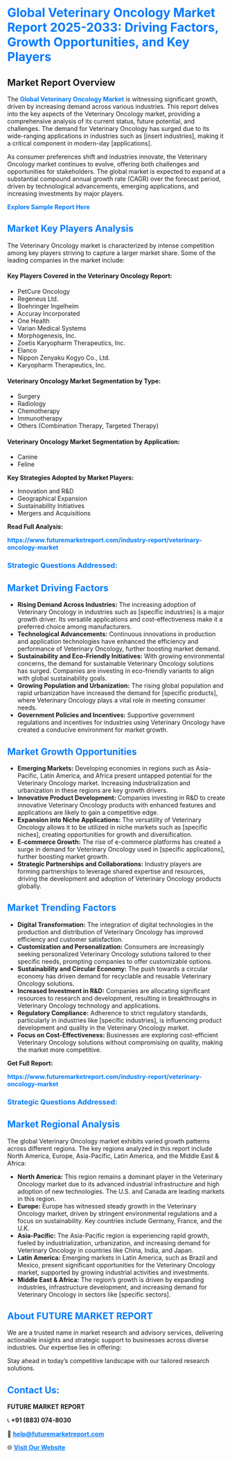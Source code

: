 <h1 style="color: #007BFF;">Global Veterinary Oncology Market Report 2025-2033: Driving Factors, Growth Opportunities, and Key Players</h1>

<section id="overview">
<h2>Market Report Overview</h2>
<p>The <a href="https://www.futuremarketreport.com/industry-report/veterinary-oncology-market" style="color: #007BFF; text-decoration: none;"><strong>Global Veterinary Oncology Market</strong></a> is witnessing significant growth, driven by increasing demand across various industries. This report delves into the key aspects of the Veterinary Oncology market, providing a comprehensive analysis of its current status, future potential, and challenges. The demand for Veterinary Oncology has surged due to its wide-ranging applications in industries such as [insert industries], making it a critical component in modern-day [applications].</p>
<p>As consumer preferences shift and industries innovate, the Veterinary Oncology market continues to evolve, offering both challenges and opportunities for stakeholders. The global market is expected to expand at a substantial compound annual growth rate (CAGR) over the forecast period, driven by technological advancements, emerging applications, and increasing investments by major players.</p>
</section>

<section id="overview">
<p><a href="https://www.futuremarketreport.com/request-sample/reportId=78157" style="color: #007BFF; text-decoration: none;"><strong>Explore Sample Report Here</strong></a></p>
</section>

<section id="key-players">
<h2 style="color: #007BFF;">Market Key Players Analysis</h2>
<p>The Veterinary Oncology market is characterized by intense competition among key players striving to capture a larger market share. Some of the leading companies in the market include:</p>
<h4>Key Players Covered in the Veterinary Oncology Report:</h4>
<ul><li>PetCure Oncology</li><li>Regeneus Ltd.</li><li>Boehringer Ingelheim</li><li>Accuray Incorporated</li><li>One Health</li><li>Varian Medical Systems</li><li>Morphogenesis, Inc.</li><li>Zoetis Karyopharm Therapeutics, Inc.</li><li>Elanco</li><li>Nippon Zenyaku Kogyo Co., Ltd.</li><li>Karyopharm Therapeutics, Inc.</li></ul>
<h4>Veterinary Oncology Market Segmentation by Type:</h4>
<ul><li>Surgery</li><li>Radiology</li><li>Chemotherapy</li><li>Immunotherapy</li><li>Others (Combination Therapy, Targeted Therapy)</li></ul>

<h4>Veterinary Oncology Market Segmentation by Application:</h4>
<ul><li>Canine</li><li>Feline</li></ul>
<p><strong>Key Strategies Adopted by Market Players:</strong></p>
<ul>
<li>Innovation and R&D</li>
<li>Geographical Expansion</li>
<li>Sustainability Initiatives</li>
<li>Mergers and Acquisitions</li>
</ul>
</section>

<section>
<p><strong>Read Full Analysis: </strong></p><a href="https://www.futuremarketreport.com/industry-report/veterinary-oncology-market" style="color: #007BFF; text-decoration: none;"><strong>https://www.futuremarketreport.com/industry-report/veterinary-oncology-market</strong></a>
<h3 style="color: #007BFF;">Strategic Questions Addressed:</h3>
</section>

<section id="driving-factors">
<h2 style="color: #007BFF;">Market Driving Factors</h2>
<ul>
<li><strong>Rising Demand Across Industries:</strong> The increasing adoption of Veterinary Oncology in industries such as [specific industries] is a major growth driver. Its versatile applications and cost-effectiveness make it a preferred choice among manufacturers.</li>
<li><strong>Technological Advancements:</strong> Continuous innovations in production and application technologies have enhanced the efficiency and performance of Veterinary Oncology, further boosting market demand.</li>
<li><strong>Sustainability and Eco-Friendly Initiatives:</strong> With growing environmental concerns, the demand for sustainable Veterinary Oncology solutions has surged. Companies are investing in eco-friendly variants to align with global sustainability goals.</li>
<li><strong>Growing Population and Urbanization:</strong> The rising global population and rapid urbanization have increased the demand for [specific products], where Veterinary Oncology plays a vital role in meeting consumer needs.</li>
<li><strong>Government Policies and Incentives:</strong> Supportive government regulations and incentives for industries using Veterinary Oncology have created a conducive environment for market growth.</li>
</ul>
</section>

<section id="growth-opportunities">
<h2 style="color: #007BFF;">Market Growth Opportunities</h2>
<ul>
<li><strong>Emerging Markets:</strong> Developing economies in regions such as Asia-Pacific, Latin America, and Africa present untapped potential for the Veterinary Oncology market. Increasing industrialization and urbanization in these regions are key growth drivers.</li>
<li><strong>Innovative Product Development:</strong> Companies investing in R&D to create innovative Veterinary Oncology products with enhanced features and applications are likely to gain a competitive edge.</li>
<li><strong>Expansion into Niche Applications:</strong> The versatility of Veterinary Oncology allows it to be utilized in niche markets such as [specific niches], creating opportunities for growth and diversification.</li>
<li><strong>E-commerce Growth:</strong> The rise of e-commerce platforms has created a surge in demand for Veterinary Oncology used in [specific applications], further boosting market growth.</li>
<li><strong>Strategic Partnerships and Collaborations:</strong> Industry players are forming partnerships to leverage shared expertise and resources, driving the development and adoption of Veterinary Oncology products globally.</li>
</ul>
</section>

<section id="trending-factors">
<h2 style="color: #007BFF;">Market Trending Factors</h2>
<ul>
<li><strong>Digital Transformation:</strong> The integration of digital technologies in the production and distribution of Veterinary Oncology has improved efficiency and customer satisfaction.</li>
<li><strong>Customization and Personalization:</strong> Consumers are increasingly seeking personalized Veterinary Oncology solutions tailored to their specific needs, prompting companies to offer customizable options.</li>
<li><strong>Sustainability and Circular Economy:</strong> The push towards a circular economy has driven demand for recyclable and reusable Veterinary Oncology solutions.</li>
<li><strong>Increased Investment in R&D:</strong> Companies are allocating significant resources to research and development, resulting in breakthroughs in Veterinary Oncology technology and applications.</li>
<li><strong>Regulatory Compliance:</strong> Adherence to strict regulatory standards, particularly in industries like [specific industries], is influencing product development and quality in the Veterinary Oncology market.</li>
<li><strong>Focus on Cost-Effectiveness:</strong> Businesses are exploring cost-efficient Veterinary Oncology solutions without compromising on quality, making the market more competitive.</li>
</ul>
</section>

<section>
<p><strong>Get Full Report: </strong></p><a href="https://www.futuremarketreport.com/industry-report/veterinary-oncology-market" style="color: #007BFF; text-decoration: none;"><strong>https://www.futuremarketreport.com/industry-report/veterinary-oncology-market</strong></a>
<h3 style="color: #007BFF;">Strategic Questions Addressed:</h3>
</section>


<section id="regional-analysis">
<h2 style="color: #007BFF;">Market Regional Analysis</h2>
<p>The global Veterinary Oncology market exhibits varied growth patterns across different regions. The key regions analyzed in this report include North America, Europe, Asia-Pacific, Latin America, and the Middle East & Africa:</p>
<ul>
<li><strong>North America:</strong> This region remains a dominant player in the Veterinary Oncology market due to its advanced industrial infrastructure and high adoption of new technologies. The U.S. and Canada are leading markets in this region.</li>
<li><strong>Europe:</strong> Europe has witnessed steady growth in the Veterinary Oncology market, driven by stringent environmental regulations and a focus on sustainability. Key countries include Germany, France, and the U.K.</li>
<li><strong>Asia-Pacific:</strong> The Asia-Pacific region is experiencing rapid growth, fueled by industrialization, urbanization, and increasing demand for Veterinary Oncology in countries like China, India, and Japan.</li>
<li><strong>Latin America:</strong> Emerging markets in Latin America, such as Brazil and Mexico, present significant opportunities for the Veterinary Oncology market, supported by growing industrial activities and investments.</li>
<li><strong>Middle East & Africa:</strong> The region’s growth is driven by expanding industries, infrastructure development, and increasing demand for Veterinary Oncology in sectors like [specific sectors].</li>
</ul>
</section>

<footer>
<h2 style="color: #007BFF;">About FUTURE MARKET REPORT</h2>
<p>We are a trusted name in market research and advisory services, delivering actionable insights and strategic support to businesses across diverse industries. Our expertise lies in offering:</p>

<p>Stay ahead in today’s competitive landscape with our tailored research solutions.</p>

<h2 style="color: #007BFF;">Contact Us:</h2>
<p><strong>FUTURE MARKET REPORT</strong></p>
<p>📞 <strong>+91 (883) 074-8030</strong></p>
<p>📧 <strong><a href="mailto:help@futuremarketreport.com" style="color: #007BFF;">help@futuremarketreport.com</a></strong></p>
<p>🌐 <strong><a href="https://www.futuremarketreport.com/" style="color: #007BFF;">Visit Our Website</a></strong></p>
</footer>